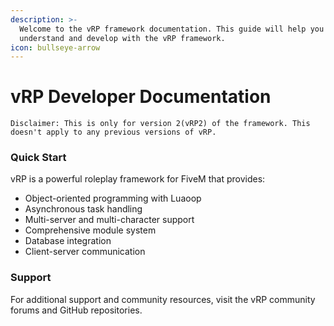 ```yaml
---
description: >-
  Welcome to the vRP framework documentation. This guide will help you
  understand and develop with the vRP framework.
icon: bullseye-arrow
---
```


# vRP Developer Documentation

`Disclaimer: This is only for version 2(vRP2) of the framework. This doesn't apply to any previous versions of vRP.`

### Quick Start

vRP is a powerful roleplay framework for FiveM that provides:

* Object-oriented programming with Luaoop
* Asynchronous task handling
* Multi-server and multi-character support
* Comprehensive module system
* Database integration
* Client-server communication

### Support

For additional support and community resources, visit the vRP community forums and GitHub repositories.
